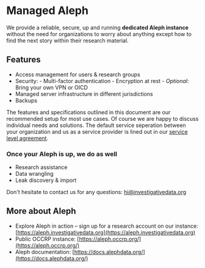 # Managed Aleph

We provide a reliable, secure, up and running **dedicated Aleph instance** without the need for organizations to worry about anything except how to find the next story within their research material.

## Features
- Access management for users & research groups
- Security:
      - Multi-factor authentication
      - Encryption at rest
      - *Optional*: Bring your own VPN or OICD
- Managed server infrastructure in different jurisdictions
- Backups

The features and specifications outlined in this document are our recommended setup for most use cases. Of course we are happy to discuss individual needs and solutions. The default service seperation between your organization and us as a service provider is lined out in our [service level agreement](./legal/en/sla-aleph.md).

### Once your Aleph is up, we do as well
- Research assistance
- Data wrangling
- Leak discovery & import


Don't hesitate to contact us for any questions: [hi@investigativedata.org](mailto:hi@investigativedata.org)

## More about Aleph

- Explore Aleph in action – sign up for a research account on our instance: [https://aleph.investigativedata.org](https://aleph.investigativedata.org)
- Public OCCRP instance: [https://aleph.occrp.org/](https://aleph.occrp.org/)
- Aleph documentation: [https://docs.alephdata.org/](https://docs.alephdata.org/)
